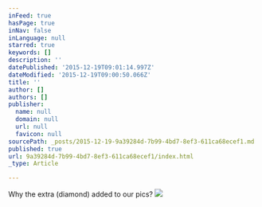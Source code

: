 ```yaml
---
inFeed: true
hasPage: true
inNav: false
inLanguage: null
starred: true
keywords: []
description: ''
datePublished: '2015-12-19T09:01:14.997Z'
dateModified: '2015-12-19T09:00:50.066Z'
title: ''
author: []
authors: []
publisher:
  name: null
  domain: null
  url: null
  favicon: null
sourcePath: _posts/2015-12-19-9a39284d-7b99-4bd7-8ef3-611ca68ecef1.md
published: true
url: 9a39284d-7b99-4bd7-8ef3-611ca68ecef1/index.html
_type: Article

---
```

Why the extra (diamond) added to our pics?
![](https://the-grid-user-content.s3-us-west-2.amazonaws.com/571feaa0-304e-4a54-9845-0df4082d95f0.jpg)
